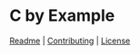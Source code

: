 <p>
	<h1>C by Example</h1>
	<a href="README.md">Readme</a> | <a href="CONTRIBUTING.md">Contributing</a> | <a href="LICENSE.md">License</a>
</p>

